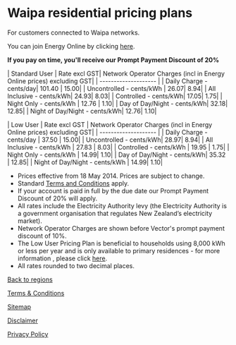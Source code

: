 # Waipa residential pricing plans
For customers connected to Waipa networks.


You can join Energy Online by clicking [here](http://www.energyonline.co.nz/Default.aspx?tabid=98).

**If you pay on time, you'll receive our Prompt Payment Discount of 20%**


| Standard User	| Rate excl GST| 	Network Operator Charges (incl in Energy Online prices) excluding GST| 
| -------------------- | 
| Daily Charge - cents/day| 	101.40	| 15.00| 
| Uncontrolled - cents/kWh	| 26.07| 	8.94| 
| All Inclusive - cents/kWh| 	24.93| 	8.03| 
| Controlled - cents/kWh| 	17.05| 	1.75| 
| Night Only - cents/kWh	| 12.76	| 1.10| 
| Day of Day/Night - cents/kWh| 	32.18| 	12.85| 
| Night of Day/Night - cents/kWh| 	12.76| 	1.10| 
 

| Low User	| Rate excl GST	| Network Operator Charges (incl in Energy Online prices) excluding GST| 
| -------------------- | 
| Daily Charge - cents/day	| 37.50	| 15.00| 
| Uncontrolled - cents/kWh| 	28.97| 	8.94| 
| All Inclusive - cents/kWh	| 27.83	| 8.03| 
| Controlled - cents/kWh	| 19.95	| 1.75| 
| Night Only - cents/kWh	| 14.99| 	1.10| 
| Day of Day/Night - cents/kWh| 	35.32	| 12.85| 
| Night of Day/Night - cents/kWh	| 14.99| 	1.10| 


- Prices effective from 18 May 2014. Prices are subject to change.
- Standard [Terms and Conditions](http://www.energyonline.co.nz/Default.aspx?tabid=169) apply.
- If your account is paid in full by the due date our Prompt Payment Discount of 20% will apply.
- All rates include the Electricity Authority levy (the Electricity Authority is a government organisation that regulates New Zealand’s electricity market).
- Network Operator Charges are shown before Vector's prompt payment discount of 10%.
- The Low User Pricing Plan is beneficial to households using 8,000 kWh or less per year and is only available to primary residences - for more information , please click [here](http://www.energyonline.co.nz/Default.aspx?tabid=148).
- All rates rounded to two decimal places.


[Back to regions](http://www.energyonline.co.nz/residential/pricing_plans/residential_electricity_pricing_plans)

[Terms & Conditions](http://www.energyonline.co.nz/terms)

[Sitemap](http://www.energyonline.co.nz/home/site_map)

[Disclaimer](http://www.energyonline.co.nz/home/site_map/disclaimer)

[Privacy Policy](http://www.energyonline.co.nz/home/site_map/privacy_policy)
